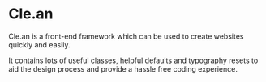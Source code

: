 Cle.an
====================
Cle.an is a front-end framework which can be used to create websites quickly and easily.

It contains lots of useful classes, helpful defaults and typography resets to aid the design process and provide a hassle free coding experience.